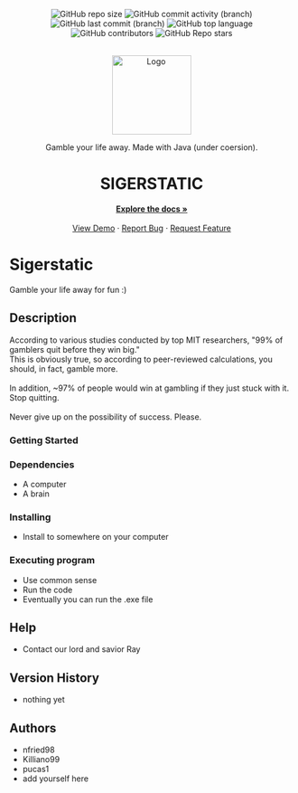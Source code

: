 
<div align="center">
  
![GitHub repo size](https://img.shields.io/github/repo-size/Ray0716/sigerstatic?style=for-the-badge&logo=github&logoColor=white&color=teal)
![GitHub commit activity (branch)](https://img.shields.io/github/commit-activity/t/Ray0716/sigerstatic?style=for-the-badge&logo=git&logoColor=white&color=orange)
![GitHub last commit (branch)](https://img.shields.io/github/last-commit/Ray0716/sigerstatic/master?style=for-the-badge&logo=commit&logoColor=white)
![GitHub top language](https://img.shields.io/github/languages/top/Ray0716/sigerstatic?style=for-the-badge&logo=javascript&logoColor=white)
![GitHub contributors](https://img.shields.io/github/contributors/Ray0716/sigerstatic?style=for-the-badge&color=red)
![GitHub Repo stars](https://img.shields.io/github/stars/Ray0716/sigerstatic?style=for-the-badge)

</div>


<!-- PROJECT LOGO -->
<br />
<div align="center">
  <a href="https://github.com/othneildrew/Best-README-Template">
    <img src="https://www.ncsasports.org/_next/image?url=https%3A%2F%2Fs3.amazonaws.com%2Frms-rmfiles-production%2Fclient_photos%2Fathlete_2568901_profile.jpg&w=384&q=75" alt="Logo" width = "140">
  </a>

  <!-- <h3 align="center">UniNav</h3> -->
  
<br>
<p></p>

  <p align="center">
Gamble your life away. Made with Java (under coersion).    <br />
    <h1>SIGERSTATIC</h1>
    <a href="https://github.com/Ray0716/sigerstatic"><strong>Explore the docs »</strong></a>
    <br />
    <br />
    <a href="https://example.com">View Demo</a>
    ·
    <a href="https://github.com/Ray0716/sigerstatic/issues">Report Bug</a>
    ·
    <a href="https://github.com/Ray0716/sigerstatic/issues">Request Feature</a>
  </p>
</div>







# Sigerstatic

Gamble your life away for fun :)

## Description

According to various studies conducted by top MIT researchers, "99% of gamblers quit before they win big." \
This is obviously true, so according to peer-reviewed calculations, you should, in fact, gamble more. \
\
In addition, ~97% of people would win at gambling if they just stuck with it. Stop quitting. \
\
Never give up on the possibility of success. Please.

### Getting Started

### Dependencies

* A computer
* A brain

### Installing

* Install to somewhere on your computer 

### Executing program

* Use common sense
* Run the code
* Eventually you can run the .exe file

## Help

* Contact our lord and savior Ray

## Version History

* nothing yet

## Authors
* nfried98
* Killiano99
* pucas1
* add yourself here
